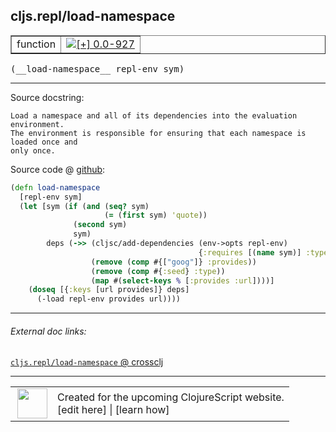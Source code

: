 ## cljs.repl/load-namespace



 <table border="1">
<tr>
<td>function</td>
<td><a href="https://github.com/cljsinfo/cljs-api-docs/tree/0.0-927"><img valign="middle" alt="[+] 0.0-927" title="Added in 0.0-927" src="https://img.shields.io/badge/+-0.0--927-lightgrey.svg"></a> </td>
</tr>
</table>


 <samp>
(__load-namespace__ repl-env sym)<br>
</samp>

---





Source docstring:

```
Load a namespace and all of its dependencies into the evaluation environment.
The environment is responsible for ensuring that each namespace is loaded once and
only once.
```


Source code @ [github](https://github.com/clojure/clojurescript/blob/r2322/src/clj/cljs/repl.clj#L41-L56):

```clj
(defn load-namespace
  [repl-env sym]
  (let [sym (if (and (seq? sym)
                     (= (first sym) 'quote))
              (second sym)
              sym)
        deps (->> (cljsc/add-dependencies (env->opts repl-env)
                                          {:requires [(name sym)] :type :seed})
                  (remove (comp #{["goog"]} :provides))
                  (remove (comp #{:seed} :type))
                  (map #(select-keys % [:provides :url])))]
    (doseq [{:keys [url provides]} deps]
      (-load repl-env provides url))))
```

<!--
Repo - tag - source tree - lines:

 <pre>
clojurescript @ r2322
└── src
    └── clj
        └── cljs
            └── <ins>[repl.clj:41-56](https://github.com/clojure/clojurescript/blob/r2322/src/clj/cljs/repl.clj#L41-L56)</ins>
</pre>

-->

---



###### External doc links:

[`cljs.repl/load-namespace` @ crossclj](http://crossclj.info/fun/cljs.repl/load-namespace.html)<br>

---

 <table>
<tr><td>
<img valign="middle" align="right" width="48px" src="http://i.imgur.com/Hi20huC.png">
</td><td>
Created for the upcoming ClojureScript website.<br>
[edit here] | [learn how]
</td></tr></table>

[edit here]:https://github.com/cljsinfo/cljs-api-docs/blob/master/cljsdoc/cljs.repl/load-namespace.cljsdoc
[learn how]:https://github.com/cljsinfo/cljs-api-docs/wiki/cljsdoc-files

<!--

This information was too distracting to show to readers, but I'll leave it
commented here since it is helpful to:

- pretty-print the data used to generate this document
- and show how to retrieve that data



The API data for this symbol:

```clj
{:ns "cljs.repl",
 :name "load-namespace",
 :signature ["[repl-env sym]"],
 :history [["+" "0.0-927"]],
 :type "function",
 :full-name-encode "cljs.repl/load-namespace",
 :source {:code "(defn load-namespace\n  [repl-env sym]\n  (let [sym (if (and (seq? sym)\n                     (= (first sym) 'quote))\n              (second sym)\n              sym)\n        deps (->> (cljsc/add-dependencies (env->opts repl-env)\n                                          {:requires [(name sym)] :type :seed})\n                  (remove (comp #{[\"goog\"]} :provides))\n                  (remove (comp #{:seed} :type))\n                  (map #(select-keys % [:provides :url])))]\n    (doseq [{:keys [url provides]} deps]\n      (-load repl-env provides url))))",
          :title "Source code",
          :repo "clojurescript",
          :tag "r2322",
          :filename "src/clj/cljs/repl.clj",
          :lines [41 56]},
 :full-name "cljs.repl/load-namespace",
 :docstring "Load a namespace and all of its dependencies into the evaluation environment.\nThe environment is responsible for ensuring that each namespace is loaded once and\nonly once."}

```

Retrieve the API data for this symbol:

```clj
;; from Clojure REPL
(require '[clojure.edn :as edn])
(-> (slurp "https://raw.githubusercontent.com/cljsinfo/cljs-api-docs/catalog/cljs-api.edn")
    (edn/read-string)
    (get-in [:symbols "cljs.repl/load-namespace"]))
```

-->

